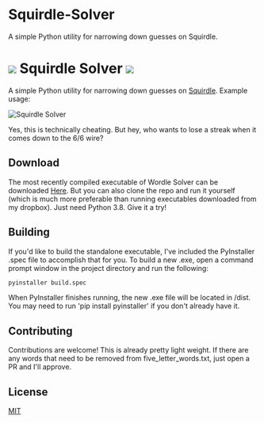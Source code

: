 # Squirdle-Solver
A simple Python utility for narrowing down guesses on Squirdle.
#  ![](https://i.ibb.co/0j5mbBy/Squirdle.png) Squirdle Solver ![](https://i.ibb.co/0j5mbBy/Squirdle.png)
A simple Python utility for narrowing down guesses on [Squirdle](https://squirdle.fireblend.com/). Example usage:

![Squirdle Solver](https://i.ibb.co/DYmGPCF/Squirdle-Solver.gif)

Yes, this is technically cheating. But hey, who wants to lose a streak when it comes down to the 6/6 wire?

## Download

The most recently compiled executable of Wordle Solver can be downloaded [Here](https://www.dropbox.com/s/w5usg869ta8uk06/Wordle%20Solver.exe?dl=0). But you can also clone the repo and run it yourself (which is much more preferable than running executables downloaded from my dropbox). Just need Python 3.8. Give it a try!

## Building

If you'd like to build the standalone executable, I've included the PyInstaller .spec file to accomplish that for you. To build a new .exe, open a command prompt window in the project directory and run the following:

```python
pyinstaller build.spec
```
When PyInstaller finishes running, the new .exe file will be located in /dist. You may need to run 'pip install pyinstaller' if you don't already have it.


## Contributing
Contributions are welcome! This is already pretty light weight. If there are any words that need to be removed from five_letter_words.txt, just open a PR and I'll approve.

## License
[MIT](https://choosealicense.com/licenses/mit/)
